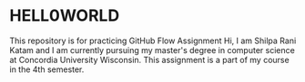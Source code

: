 # HELL0WORLD
This repository is for practicing GitHub Flow Assignment
Hi, I am Shilpa Rani Katam and I am currently pursuing my master's degree in computer science at Concordia University Wisconsin. This assignment is a part of my course in the 4th semester.
